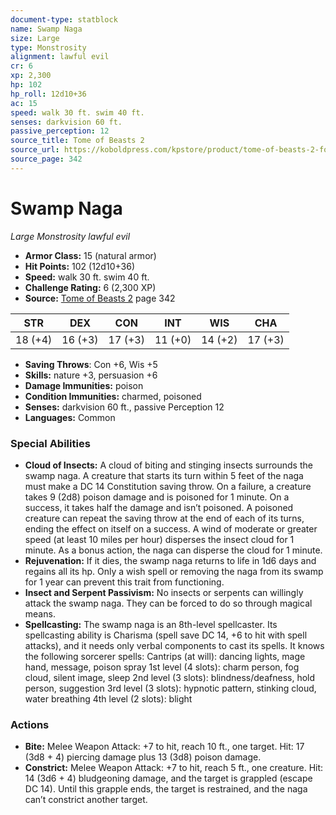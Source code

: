 ```yaml
---
document-type: statblock
name: Swamp Naga
size: Large
type: Monstrosity
alignment: lawful evil
cr: 6
xp: 2,300
hp: 102
hp_roll: 12d10+36
ac: 15
speed: walk 30 ft. swim 40 ft.
senses: darkvision 60 ft. 
passive_perception: 12
source_title: Tome of Beasts 2
source_url: https://koboldpress.com/kpstore/product/tome-of-beasts-2-for-5th-edition
source_page: 342
---
```


# Swamp Naga

*Large* *Monstrosity* *lawful evil*

- **Armor Class:** 15 (natural armor)
- **Hit Points:** 102 (12d10+36)
- **Speed:** walk 30 ft. swim 40 ft.
- **Challenge Rating:** 6 (2,300 XP)
- **Source:** [Tome of Beasts 2](https://koboldpress.com/kpstore/product/tome-of-beasts-2-for-5th-edition) page 342

| STR | DEX | CON | INT | WIS | CHA |
| --- | --- | --- | --- | --- | --- |
| 18 (+4) | 16 (+3) | 17 (+3) | 11 (+0) | 14 (+2) | 17 (+3) |

- **Saving Throws**: Con +6, Wis +5
- **Skills:** nature +3, persuasion +6
- **Damage Immunities:** poison
- **Condition Immunities:** charmed, poisoned
- **Senses:** darkvision 60 ft., passive Perception 12
- **Languages:** Common

### Special Abilities

- **Cloud of Insects:** A cloud of biting and stinging insects surrounds the swamp naga. A creature that starts its turn within 5 feet of the naga must make a DC 14 Constitution saving throw. On a failure, a creature takes 9 (2d8) poison damage and is poisoned for 1 minute. On a success, it takes half the damage and isn’t poisoned. A poisoned creature can repeat the saving throw at the end of each of its turns, ending the effect on itself on a success. A wind of moderate or greater speed (at least 10 miles per hour) disperses the insect cloud for 1 minute. As a bonus action, the naga can disperse the cloud for 1 minute.
- **Rejuvenation:** If it dies, the swamp naga returns to life in 1d6 days and regains all its hp. Only a wish spell or removing the naga from its swamp for 1 year can prevent this trait from functioning.
- **Insect and Serpent Passivism:** No insects or serpents can willingly attack the swamp naga. They can be forced to do so through magical means.
- **Spellcasting:** The swamp naga is an 8th-level spellcaster. Its spellcasting ability is Charisma (spell save DC 14, +6 to hit with spell attacks), and it needs only verbal components to cast its spells. It knows the following sorcerer spells:
Cantrips (at will): dancing lights, mage hand, message, poison spray
1st level (4 slots): charm person, fog cloud, silent image, sleep
2nd level (3 slots): blindness/deafness, hold person, suggestion
3rd level (3 slots): hypnotic pattern, stinking cloud, water breathing
4th level (2 slots): blight

### Actions

- **Bite:** Melee Weapon Attack: +7 to hit, reach 10 ft., one target. Hit: 17 (3d8 + 4) piercing damage plus 13 (3d8) poison damage.
- **Constrict:** Melee Weapon Attack: +7 to hit, reach 5 ft., one creature. Hit: 14 (3d6 + 4) bludgeoning damage, and the target is grappled (escape DC 14). Until this grapple ends, the target is restrained, and the naga can’t constrict another target.
